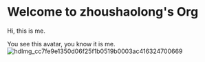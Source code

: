 # Welcome to zhoushaolong's Org

Hi, this is me.

You see this avatar, you know it is me.
![hdImg_cc7fe9e1350d06f25f1b0519b0003ac416324700669](https://user-images.githubusercontent.com/81501760/163698542-e84329ba-361d-47e1-a897-786a6df8718d.jpg)

